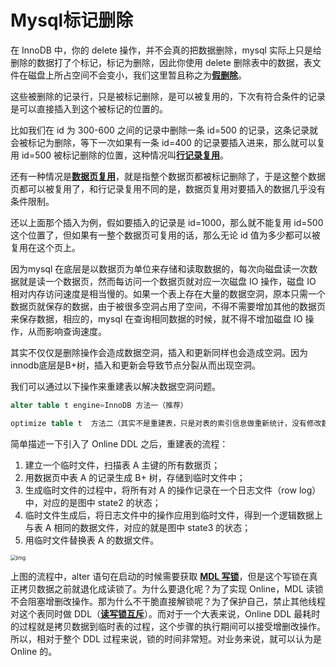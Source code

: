 # Mysql标记删除

在 InnoDB 中，你的 delete 操作，并不会真的把数据删除，mysql 实际上只是给删除的数据打了个标记，标记为删除，因此你使用 delete 删除表中的数据，表文件在磁盘上所占空间不会变小，我们这里暂且称之为<u>**假删除**</u>。



这些被删除的记录行，只是被标记删除，是可以被复用的，下次有符合条件的记录是可以直接插入到这个被标记的位置的。

比如我们在 id 为 300-600 之间的记录中删除一条 id=500 的记录，这条记录就会被标记为删除，等下一次如果有一条 id=400 的记录要插入进来，那么就可以复用 id=500 被标记删除的位置，这种情况叫<u>**行记录复用**</u>。

还有一种情况是<u>**数据页复用**</u>，就是指整个数据页都被标记删除了，于是这整个数据页都可以被复用了，和行记录复用不同的是，数据页复用对要插入的数据几乎没有条件限制。

还以上面那个插入为例，假如要插入的记录是 id=1000，那么就不能复用 id=500 这个位置了，但如果有一整个数据页可复用的话，那么无论 id 值为多少都可以被复用在这个页上。



因为mysql 在底层是以数据页为单位来存储和读取数据的，每次向磁盘读一次数据就是读一个数据页，然而每访问一个数据页就对应一次磁盘 IO 操作，磁盘 IO 相对内存访问速度是相当慢的。如果一个表上存在大量的数据空洞，原本只需一个数据页就保存的数据，由于被很多空洞占用了空间，不得不需要增加其他的数据页来保存数据，相应的，mysql 在查询相同数据的时候，就不得不增加磁盘 IO 操作，从而影响查询速度。

其实不仅仅是删除操作会造成数据空洞，插入和更新同样也会造成空洞。因为innodb底层是B+树，插入和更新会导致节点分裂从而出现空洞。

我们可以通过以下操作来重建表以解决数据空洞问题。

```sql
alter table t engine=InnoDB 方法一（推荐）

optimize table t  方法二（其实不是重建表，只是对表的索引信息做重新统计，没有修改数据）
```

简单描述一下引入了 Online DDL 之后，重建表的流程：

1. 建立一个临时文件，扫描表 A 主键的所有数据页；
2. 用数据页中表 A 的记录生成 B+ 树，存储到临时文件中；
3. 生成临时文件的过程中，将所有对 A 的操作记录在一个日志文件（row log）中，对应的是图中 state2 的状态；
4. 临时文件生成后，将日志文件中的操作应用到临时文件，得到一个逻辑数据上与表 A 相同的数据文件，对应的就是图中 state3 的状态；
5. 用临时文件替换表 A 的数据文件。

<img src="E:\学习笔记\mysql\杂技\images\2d1cfbbeb013b851a56390d38b5321f0.png" alt="img" style="zoom:60%;" />

上图的流程中，alter 语句在启动的时候需要获取 **<u>MDL 写锁</u>**，但是这个写锁在真正拷贝数据之前就退化成读锁了。为什么要退化呢？为了实现 Online，MDL 读锁不会阻塞增删改操作。那为什么不干脆直接解锁呢？为了保护自己，禁止其他线程对这个表同时做 DDL（**<u>读写锁互斥</u>**）。而对于一个大表来说，Online DDL 最耗时的过程就是拷贝数据到临时表的过程，这个步骤的执行期间可以接受增删改操作。所以，相对于整个 DDL 过程来说，锁的时间非常短。对业务来说，就可以认为是 Online 的。